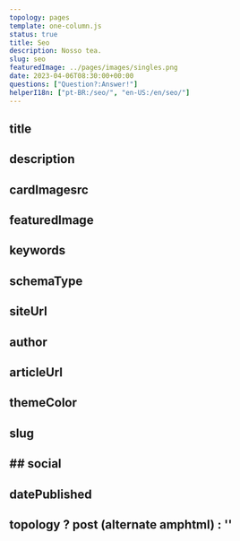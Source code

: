 ```yaml
---
topology: pages
template: one-column.js
status: true
title: Seo
description: Nosso tea.
slug: seo
featuredImage: ../pages/images/singles.png
date: 2023-04-06T08:30:00+00:00
questions: ["Question?:Answer!"]
helperI18n: ["pt-BR:/seo/", "en-US:/en/seo/"]
---
```


## title

## description

## cardImagesrc

## featuredImage

## keywords

## schemaType

## siteUrl

## author

## articleUrl

## themeColor

## slug

## ## social

## datePublished

## topology ? post (alternate amphtml) : ''
